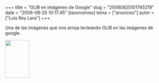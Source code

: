 +++
title = "GLIB en imágenes de Google"
slug = "20060825101745219"
date = "2006-08-25 10:17:45"
[taxonomies]
tema = ["anuncios"]
autor = ["Luis Rey Lara"]
+++

Una de las imágenes que nos arroja tecleando GLIB en las imágenes de
google.

<a href="http://www.glib.org.mx/images/articles/20060825101745219_1_original.JPG" title="Ver imagen sin proporción"><img width="77" height="120" src="http://www.glib.org.mx/images/articles/20060825101745219_1.JPG" alt=""></a>


